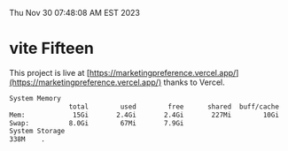 Thu Nov 30 07:48:08 AM EST 2023

# vite Fifteen


This project is live at [https://marketingpreference.vercel.app/](https://marketingpreference.vercel.app/) thanks to Vercel.

```bash
System Memory
               total        used        free      shared  buff/cache   available
Mem:            15Gi       2.4Gi       2.4Gi       227Mi        10Gi        12Gi
Swap:          8.0Gi        67Mi       7.9Gi
System Storage
338M	.
```
